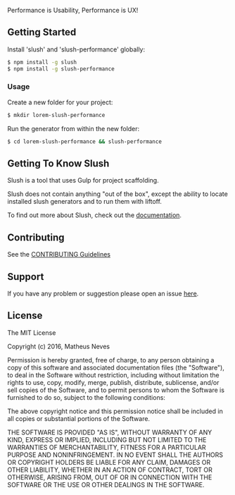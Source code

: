 Performance is Usability, Performance is UX!

## Getting Started

Install 'slush' and 'slush-performance' globally:

```bash
$ npm install -g slush
$ npm install -g slush-performance
```

### Usage

Create a new folder for your project:

```bash
$ mkdir lorem-slush-performance
```

Run the generator from within the new folder:

```bash
$ cd lorem-slush-performance && slush-performance
```

## Getting To Know Slush

Slush is a tool that uses Gulp for project scaffolding.

Slush does not contain anything "out of the box", except the ability to locate installed slush generators and to run them with liftoff.

To find out more about Slush, check out the [documentation](https://github.com/slushjs/slush).

## Contributing

See the [CONTRIBUTING Guidelines](https://github.com/matheus-neves/slush-performance/blob/master/CONTRIBUTING.md)

## Support
If you have any problem or suggestion please open an issue [here](https://github.com/matheus-neves/slush-performance/issues).


## License

The MIT License

Copyright (c) 2016, Matheus Neves

Permission is hereby granted, free of charge, to any person
obtaining a copy of this software and associated documentation
files (the "Software"), to deal in the Software without
restriction, including without limitation the rights to use,
copy, modify, merge, publish, distribute, sublicense, and/or sell
copies of the Software, and to permit persons to whom the
Software is furnished to do so, subject to the following
conditions:

The above copyright notice and this permission notice shall be
included in all copies or substantial portions of the Software.

THE SOFTWARE IS PROVIDED "AS IS", WITHOUT WARRANTY OF ANY KIND,
EXPRESS OR IMPLIED, INCLUDING BUT NOT LIMITED TO THE WARRANTIES
OF MERCHANTABILITY, FITNESS FOR A PARTICULAR PURPOSE AND
NONINFRINGEMENT. IN NO EVENT SHALL THE AUTHORS OR COPYRIGHT
HOLDERS BE LIABLE FOR ANY CLAIM, DAMAGES OR OTHER LIABILITY,
WHETHER IN AN ACTION OF CONTRACT, TORT OR OTHERWISE, ARISING
FROM, OUT OF OR IN CONNECTION WITH THE SOFTWARE OR THE USE OR
OTHER DEALINGS IN THE SOFTWARE.
